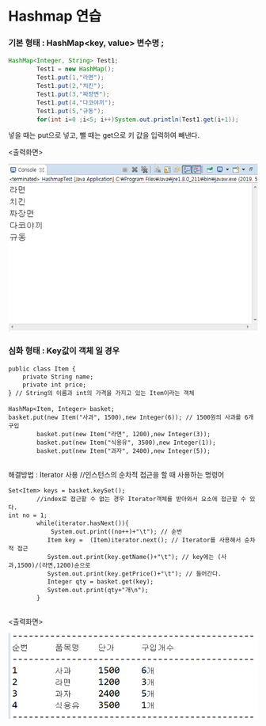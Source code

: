 # Hashmap 연습

### 기본 형태 : HashMap<key, value>  변수명 ;

``` java
HashMap<Integer, String> Test1;
		Test1 = new HashMap();
		Test1.put(1,"라면");
		Test1.put(2,"치킨");
		Test1.put(3,"짜장면");
		Test1.put(4,"다코야끼");
		Test1.put(5,"규동");
		for(int i=0 ;i<5; i++)System.out.println(Test1.get(i+1));
```



넣을 때는 put으로 넣고, 뺄 때는 get으로 키 값을 입력하여 빼낸다.



<출력화면>

![](<https://github.com/Q3333/ITL/blob/master/190527/result_190528.PNG>)





### 심화 형태 : Key값이 객체 일 경우

```
public class Item {
	private String name;
	private int price;
} // String의 이름과 int의 가격을 가지고 있는 Item이라는 객체

HashMap<Item, Integer> basket;
basket.put(new Item("사과", 1500),new Integer(6)); // 1500원의 사과를 6개 구입
		basket.put(new Item("라면", 1200),new Integer(3));
		basket.put(new Item("식용유", 3500),new Integer(1));
		basket.put(new Item("과자", 2400),new Integer(5));
		
```

해결방법 : Iterator 사용 //인스턴스의 순차적 접근을 할 때 사용하는 명령어

```
Set<Item> keys = basket.keySet();
		//index로 접근할 수 없는 경우 Iterator객체를 받아와서 요소에 접근할 수 있다.
int no = 1;
		while(iterator.hasNext()){
			System.out.print((no++)+"\t"); // 순번
		   Item key =  (Item)iterator.next(); // Iterator를 사용해서 순차적 접근
		   System.out.print(key.getName()+"\t"); // key에는 (사과,1500)/(라면,1200)순으로
		   System.out.print(key.getPrice()+"\t"); // 들어간다.
		   Integer qty = basket.get(key);
		   System.out.print(qty+"개\n");
		}
		
```



<출력화면>



 ![](<https://github.com/Q3333/ITL/blob/master/190527/result2_190528.PNG>)

